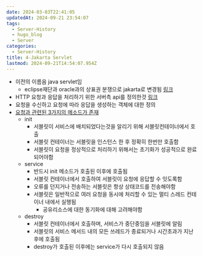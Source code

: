 ```yaml
---
date: 2024-03-03T22:41:05
updatedAt: 2024-09-21 23:54:07
tags:
  - Server-History
  - hugo_blog
  - Server
categories:
  - Server-History
title: 4-Jakarta Servlet
lastmod: 2024-09-21T14:54:07.954Z
---
```

* 이전의 이름음 java servlet임
  * eclipse재단과 oracle과의 상표권 분쟁으로 jakarta로 변경됨 [링크](https://www.samsungsds.com/kr/insights/java_jakarta.html)
* HTTP 요청과 응답을 처리하기 위한 서버측 api를 정의한것 [링크](https://jakarta.ee/specifications/servlet/)
* 요청을 수신하고 요청에 따라 응답을 생성하는 객체에 대한 정의
* [요청과 관련된 3가지의 메소드가 존재](https://jakarta.ee/specifications/platform/9/apidocs/jakarta/servlet/servlet)
  * init
    * 서블릿이 서비스에 배치되었다는것을 알리기 위해 서블릿컨테이너에서 호출
    * 서블릿 컨테이너는 서블릿을 인스턴스 한 후 정확히 한번만 호출함
    * 서블릿이 요청을 정상적으로 처리하기 위해서는 초기화가 성공적으로 완료되어야함
  * service
    * 반드시 init 메소드가 호출된 이후에 호출됨
    * 서블릿 컨테이너에서 호출하여 서블릿이 요청에 응답할 수 잇도록함
    * 오류를 던지거나 전송하는 서블릿은 항상 상태코드를 전송해야함
    * 서블릿은 일반적으로 여러 요청을 동시에 처리할 수 있는 멀티 스레드 컨테이너 내에서 실행됨
      * 공유리소스에 대한 동기화에 대해 고려해야함
  * destroy
    * 서블릿 컨테이너에서 호출하며, 서비스가 중단중임을 서블릿에 알림
    * 서블릿의 서비스 메서드 내의 모든 쓰레드가 종료되거나 시간초과가 지난 후에 호출됨
    * destroy가 호출된 이후에는 service가 다시 호출되지 않음
